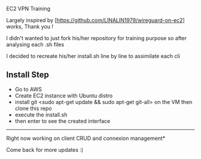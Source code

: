 EC2 VPN Training 

Largely inspired by [https://github.com/LINALIN1979/wireguard-on-ec2] works, Thank you !

I didn't wanted to just fork his/her repository for training purpose so after analysing each .sh files

I decided to recreate his/her install.sh line by line to assimilate each cli

## Install Step
* Go to AWS
* Create EC2 instance with Ubuntu distro
* install git <sudo apt-get update && sudo apt-get git-all> on the VM then clone this repo 
* execute the install.sh
* then enter <sudo wg> to see the created interface 

---

Right now working on client CRUD and connexion management*

Come back for more updates :)
